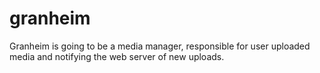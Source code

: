 granheim
========

Granheim is going to be a media manager, responsible for user uploaded media and notifying the web server of new uploads.